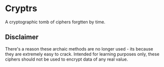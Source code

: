 # Cryptrs

A cryptographic tomb of ciphers forgtten by time.

## Disclaimer

There's a reason these archaic methods are no longer used - its because they are extremely easy to crack. Intended for learning purposes only, these ciphers should not be used to encrypt data of any real value.

